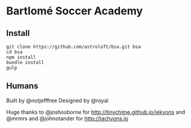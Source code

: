 # Bartlomé Soccer Academy

## Install
```
git clone https://github.com/astroloft/bsa.git bsa
cd bsa
npm install
bundle install
gulp
```

## Humans

Built by @notjefffree
Designed by @royal

Huge thanks to @joshosborne for http://tinychime.github.io/jekyons and @mrmrs and @johnotander for http://tachyons.io
